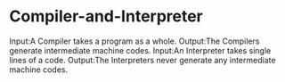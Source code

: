 # Compiler-and-Interpreter
Input:A Compiler takes a program as a whole.
Output:The Compilers generate intermediate machine codes.
Input:An Interpreter takes single lines of a code.
Output:The Interpreters never generate any intermediate machine codes.
